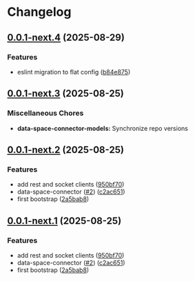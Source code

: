 # Changelog

## [0.0.1-next.4](https://github.com/twinfoundation/data-space-connector/compare/data-space-connector-models-v0.0.1-next.3...data-space-connector-models-v0.0.1-next.4) (2025-08-29)


### Features

* eslint migration to flat config ([b84e875](https://github.com/twinfoundation/data-space-connector/commit/b84e87530aa249891618096ab6e072b21ff9f63a))

## [0.0.1-next.3](https://github.com/twinfoundation/data-space-connector/compare/data-space-connector-models-v0.0.1-next.2...data-space-connector-models-v0.0.1-next.3) (2025-08-25)


### Miscellaneous Chores

* **data-space-connector-models:** Synchronize repo versions

## [0.0.1-next.2](https://github.com/twinfoundation/data-space-connector/compare/data-space-connector-models-v0.0.1-next.1...data-space-connector-models-v0.0.1-next.2) (2025-08-25)


### Features

* add rest and socket clients ([950bf70](https://github.com/twinfoundation/data-space-connector/commit/950bf705e6df4e709bbbe58e93968510067b9ddc))
* data-space-connector ([#2](https://github.com/twinfoundation/data-space-connector/issues/2)) ([c2ac651](https://github.com/twinfoundation/data-space-connector/commit/c2ac651ceb6f35e46bd5eac97ac648bb1ee9dc0c))
* first bootstrap ([2a5bab8](https://github.com/twinfoundation/data-space-connector/commit/2a5bab8bc1e2313f0de4d201e842a9fe7c7bab49))

## [0.0.1-next.1](https://github.com/twinfoundation/data-space-connector/compare/data-space-connector-models-v0.0.1-next.0...data-space-connector-models-v0.0.1-next.1) (2025-08-25)


### Features

* add rest and socket clients ([950bf70](https://github.com/twinfoundation/data-space-connector/commit/950bf705e6df4e709bbbe58e93968510067b9ddc))
* data-space-connector ([#2](https://github.com/twinfoundation/data-space-connector/issues/2)) ([c2ac651](https://github.com/twinfoundation/data-space-connector/commit/c2ac651ceb6f35e46bd5eac97ac648bb1ee9dc0c))
* first bootstrap ([2a5bab8](https://github.com/twinfoundation/data-space-connector/commit/2a5bab8bc1e2313f0de4d201e842a9fe7c7bab49))

